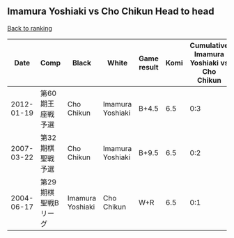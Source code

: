 ## Imamura Yoshiaki vs Cho Chikun Head to head

[Back to ranking](../../index.md)




| **Date** | **Comp** | **Black** | **White** | **Game result** | **Komi** | **Cumulative Imamura Yoshiaki vs Cho Chikun** | **Imamura Yoshiaki streak** | **Cho Chikun streak** | 
| --- | --- | --- | --- | --- | --- | --- | --- | --- |
| 2012-01-19 | 第60期王座戦予選 | Cho Chikun | Imamura Yoshiaki | B+4.5 | 6.5 | 0:3 | 0 | 3 | 
| 2007-03-22 | 第32期棋聖戦予選 | Cho Chikun | Imamura Yoshiaki | B+9.5 | 6.5 | 0:2 | 0 | 2 | 
| 2004-06-17 | 第29期棋聖戦Bリーグ | Imamura Yoshiaki | Cho Chikun | W+R | 6.5 | 0:1 | 0 | 1 |




